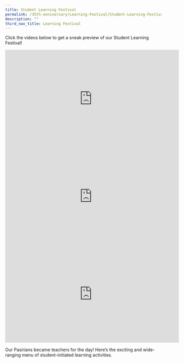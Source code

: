 ```yaml
---
title: Student Learning Festival
permalink: /35th-anniversary/Learning-Festival/Student-Learning-Festival/
description: ""
third_nav_title: Learning Festival
---
```

Click the videos below to get a sneak preview of our Student Learning Festival!

<iframe width="560" height="315" src="https://www.youtube.com/embed/SCIce_8EEJo" title="YouTube video player" frameborder="0" allow="accelerometer; autoplay; clipboard-write; encrypted-media; gyroscope; picture-in-picture" allowfullscreen></iframe>

<iframe width="560" height="315" src="https://www.youtube.com/embed/r60KydfFC9c" title="YouTube video player" frameborder="0" allow="accelerometer; autoplay; clipboard-write; encrypted-media; gyroscope; picture-in-picture" allowfullscreen></iframe>

<iframe width="560" height="315" src="https://www.youtube.com/embed/PQYCB2U7OZQ" title="YouTube video player" frameborder="0" allow="accelerometer; autoplay; clipboard-write; encrypted-media; gyroscope; picture-in-picture" allowfullscreen></iframe>

Our Pasirians became teachers for the day! Here’s the exciting and wide-ranging menu of student-initiated learning activities.